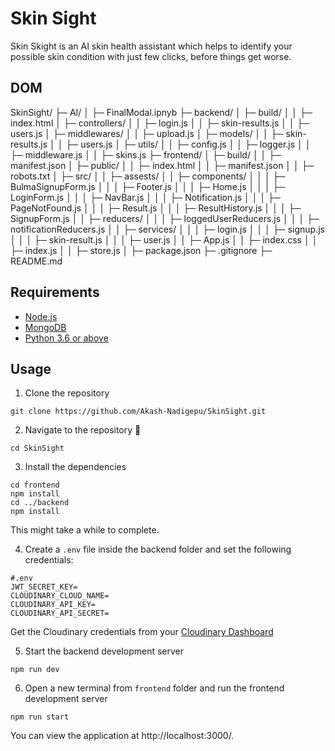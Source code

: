 # Skin Sight
Skin Skight is an AI skin health assistant which helps to identify your possible skin condition with just few clicks, before things get worse.

## DOM
SkinSight/ 
├─ AI/ 
│  ├─ FinalModal.ipnyb 
├─ backend/ 
│  ├─ build/ 
│  │  ├─ index.html 
│  ├─ controllers/ 
│  │  ├─ login.js 
│  │  ├─ skin-results.js 
│  │  ├─ users.js 
│  ├─ middlewares/ 
│  │  ├─ upload.js 
│  ├─ models/ 
│  │  ├─ skin-results.js 
│  │  ├─ users.js 
│  ├─ utils/ 
│  │  ├─ config.js 
│  │  ├─ logger.js 
│  │  ├─ middleware.js 
│  │  ├─ skins.js 
├─ frontend/ 
│  ├─ build/ 
│  │  ├─ manifest.json 
│  ├─ public/ 
│  │  ├─ index.html 
│  │  ├─ manifest.json 
│  │  ├─ robots.txt 
│  ├─ src/ 
│  │  ├─ assests/ 
│  │  ├─ components/ 
│  │  │  ├─ BulmaSignupForm.js 
│  │  │  ├─ Footer.js 
│  │  │  ├─ Home.js 
│  │  │  ├─ LoginForm.js 
│  │  │  ├─ NavBar.js 
│  │  │  ├─ Notification.js 
│  │  │  ├─ PageNotFound.js 
│  │  │  ├─ Result.js 
│  │  │  ├─ ResultHistory.js 
│  │  │  ├─ SignupForm.js 
│  │  ├─ reducers/ 
│  │  │  ├─ loggedUserReducers.js 
│  │  │  ├─ notificationReducers.js 
│  │  ├─ services/ 
│  │  │  ├─ login.js 
│  │  │  ├─ signup.js 
│  │  │  ├─ skin-result.js 
│  │  │  ├─ user.js 
│  │  ├─ App.js 
│  │  ├─ index.css 
│  │  ├─ index.js 
│  │  ├─ store.js 
│  ├─ package.json 
├─ .gitignore 
├─ README.md

## Requirements
- [Node.js](https://nodejs.org/en/)
- [MongoDB](https://www.mongodb.com/try/download/community)
- [Python 3.6 or above](https://www.python.org/downloads/)

## Usage
1. Clone the repository
```
git clone https://github.com/Akash-Nadigepu/SkinSight.git
```

2. Navigate to the repository :open_file_folder:
```
cd SkinSight
```

3. Install the dependencies
```
cd frontend
npm install
cd ../backend
npm install
```
This might take a while to complete.

4. Create a `.env` file inside the backend folder and set the following credentials:
```
#.env
JWT_SECRET_KEY=
CLOUDINARY_CLOUD_NAME=
CLOUDINARY_API_KEY=
CLOUDINARY_API_SECRET=
```
Get the Cloudinary credentials from your [Cloudinary Dashboard](https://cloudinary.com/console/)

5. Start the backend development server
```
npm run dev
```

6. Open a new terminal from `frontend` folder and run the frontend development server
```
npm run start
```

You can view the application at http://localhost:3000/.


